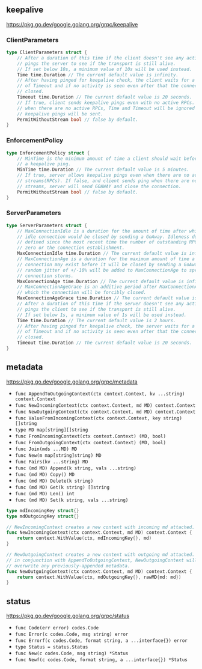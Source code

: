 
## keepalive

<https://pkg.go.dev/google.golang.org/grpc/keepalive>

### ClientParameters

```go
type ClientParameters struct {
	// After a duration of this time if the client doesn't see any activity it
	// pings the server to see if the transport is still alive.
	// If set below 10s, a minimum value of 10s will be used instead.
	Time time.Duration // The current default value is infinity.
	// After having pinged for keepalive check, the client waits for a duration
	// of Timeout and if no activity is seen even after that the connection is
	// closed.
	Timeout time.Duration // The current default value is 20 seconds.
	// If true, client sends keepalive pings even with no active RPCs. If false,
	// when there are no active RPCs, Time and Timeout will be ignored and no
	// keepalive pings will be sent.
	PermitWithoutStream bool // false by default.
}
```

### EnforcementPolicy

```go
type EnforcementPolicy struct {
	// MinTime is the minimum amount of time a client should wait before sending
	// a keepalive ping.
	MinTime time.Duration // The current default value is 5 minutes.
	// If true, server allows keepalive pings even when there are no active
	// streams(RPCs). If false, and client sends ping when there are no active
	// streams, server will send GOAWAY and close the connection.
	PermitWithoutStream bool // false by default.
}
```

### ServerParameters

```go
type ServerParameters struct {
	// MaxConnectionIdle is a duration for the amount of time after which an
	// idle connection would be closed by sending a GoAway. Idleness duration is
	// defined since the most recent time the number of outstanding RPCs became
	// zero or the connection establishment.
	MaxConnectionIdle time.Duration // The current default value is infinity.
	// MaxConnectionAge is a duration for the maximum amount of time a
	// connection may exist before it will be closed by sending a GoAway. A
	// random jitter of +/-10% will be added to MaxConnectionAge to spread out
	// connection storms.
	MaxConnectionAge time.Duration // The current default value is infinity.
	// MaxConnectionAgeGrace is an additive period after MaxConnectionAge after
	// which the connection will be forcibly closed.
	MaxConnectionAgeGrace time.Duration // The current default value is infinity.
	// After a duration of this time if the server doesn't see any activity it
	// pings the client to see if the transport is still alive.
	// If set below 1s, a minimum value of 1s will be used instead.
	Time time.Duration // The current default value is 2 hours.
	// After having pinged for keepalive check, the server waits for a duration
	// of Timeout and if no activity is seen even after that the connection is
	// closed.
	Timeout time.Duration // The current default value is 20 seconds.
}
```

## metadata

<https://pkg.go.dev/google.golang.org/grpc/metadata>

- `func AppendToOutgoingContext(ctx context.Context, kv ...string) context.Context`
- `func NewIncomingContext(ctx context.Context, md MD) context.Context`
- `func NewOutgoingContext(ctx context.Context, md MD) context.Context`
- `func ValueFromIncomingContext(ctx context.Context, key string) []string`
- `type MD map[string][]string`
- `func FromIncomingContext(ctx context.Context) (MD, bool)`
- `func FromOutgoingContext(ctx context.Context) (MD, bool)`
- `func Join(mds ...MD) MD`
- `func New(m map[string]string) MD`
- `func Pairs(kv ...string) MD`
- `func (md MD) Append(k string, vals ...string)`
- `func (md MD) Copy() MD`
- `func (md MD) Delete(k string)`
- `func (md MD) Get(k string) []string`
- `func (md MD) Len() int`
- `func (md MD) Set(k string, vals ...string)`

```go
type mdIncomingKey struct{}
type mdOutgoingKey struct{}

// NewIncomingContext creates a new context with incoming md attached.
func NewIncomingContext(ctx context.Context, md MD) context.Context {
	return context.WithValue(ctx, mdIncomingKey{}, md)
}

// NewOutgoingContext creates a new context with outgoing md attached. If used
// in conjunction with AppendToOutgoingContext, NewOutgoingContext will
// overwrite any previously-appended metadata.
func NewOutgoingContext(ctx context.Context, md MD) context.Context {
	return context.WithValue(ctx, mdOutgoingKey{}, rawMD{md: md})
}
```

## status

<https://pkg.go.dev/google.golang.org/grpc/status>

- `func Code(err error) codes.Code`
- `func Error(c codes.Code, msg string) error`
- `func Errorf(c codes.Code, format string, a ...interface{}) error`
- `type Status = status.Status`
- `func New(c codes.Code, msg string) *Status`
- `func Newf(c codes.Code, format string, a ...interface{}) *Status`
